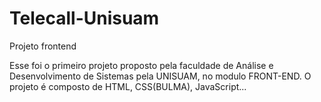 # Telecall-Unisuam
Projeto frontend


Esse foi o primeiro projeto proposto pela faculdade de Análise e Desenvolvimento de Sistemas pela UNISUAM, no modulo FRONT-END.
O projeto é composto de HTML, CSS(BULMA), JavaScript...


